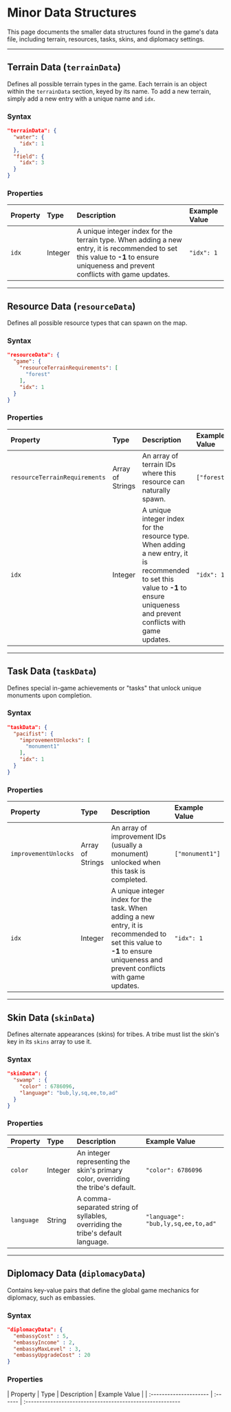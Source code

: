 # Minor Data Structures

This page documents the smaller data structures found in the game's data file, including terrain, resources, tasks, skins, and diplomacy settings.

---

## Terrain Data (`terrainData`)

Defines all possible terrain types in the game. Each terrain is an object within the `terrainData` section, keyed by its name. To add a new terrain, simply add a new entry with a unique name and `idx`.

### Syntax

```json
"terrainData": {
  "water": {
    "idx": 1
  },
  "field": {
    "idx": 3
  }
}
```

### Properties

| Property | Type    | Description                                                                                                                                                             | Example Value |
| :------- | :------ | :---------------------------------------------------------------------------------------------------------------------------------------------------------------------- | :------------ |
| `idx`    | Integer | A unique integer index for the terrain type. When adding a new entry, it is recommended to set this value to **-1** to ensure uniqueness and prevent conflicts with game updates. | `"idx": 1`    |

---

## Resource Data (`resourceData`)

Defines all possible resource types that can spawn on the map.

### Syntax

```json
"resourceData": {
  "game": {
    "resourceTerrainRequirements": [
      "forest"
    ],
    "idx": 1
  }
}
```

### Properties

| Property                        | Type             | Description                                                                                                                                                               | Example Value                  |
| :------------------------------ | :--------------- | :------------------------------------------------------------------------------------------------------------------------------------------------------------------------ | :----------------------------- |
| `resourceTerrainRequirements` | Array of Strings | An array of terrain IDs where this resource can naturally spawn.                                                                                                            | `["forest"]`                   |
| `idx`                           | Integer          | A unique integer index for the resource type. When adding a new entry, it is recommended to set this value to **-1** to ensure uniqueness and prevent conflicts with game updates. | `"idx": 1`                     |

---

## Task Data (`taskData`)

Defines special in-game achievements or "tasks" that unlock unique monuments upon completion.

### Syntax

```json
"taskData": {
  "pacifist": {
    "improvementUnlocks": [
      "monument1"
    ],
    "idx": 1
  }
}
```

### Properties

| Property               | Type             | Description                                                                                                                                                            | Example Value         |
| :--------------------- | :--------------- | :--------------------------------------------------------------------------------------------------------------------------------------------------------------------- | :-------------------- |
| `improvementUnlocks` | Array of Strings | An array of improvement IDs (usually a monument) unlocked when this task is completed.                                                                                 | `["monument1"]`       |
| `idx`                  | Integer          | A unique integer index for the task. When adding a new entry, it is recommended to set this value to **-1** to ensure uniqueness and prevent conflicts with game updates. | `"idx": 1`            |

---

## Skin Data (`skinData`)

Defines alternate appearances (skins) for tribes. A tribe must list the skin's key in its `skins` array to use it.

### Syntax

```json
"skinData": {
  "swamp" : {
    "color" : 6786096,
    "language": "bub,ly,sq,ee,to,ad"
  }
}
```

### Properties

| Property   | Type    | Description                                                                         | Example Value                        |
| :--------- | :------ | :---------------------------------------------------------------------------------- | :----------------------------------- |
| `color`    | Integer | An integer representing the skin's primary color, overriding the tribe's default.   | `"color": 6786096`                   |
| `language` | String  | A comma-separated string of syllables, overriding the tribe's default language.     | `"language": "bub,ly,sq,ee,to,ad"` |

---

## Diplomacy Data (`diplomacyData`)

Contains key-value pairs that define the global game mechanics for diplomacy, such as embassies.

### Syntax

```json
"diplomacyData": {
  "embassyCost" : 5,
  "embassyIncome" : 2,
  "embassyMaxLevel" : 3,
  "embassyUpgradeCost" : 20
}
```

### Properties

| Property               | Type    | Description                                                       | Example Value          |
| :--------------------- | :------ | :--------------------------------------------------------
